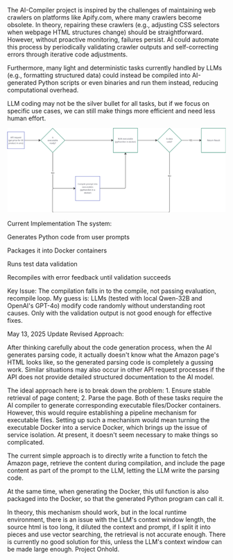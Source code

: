 The AI-Compiler project is inspired by the challenges of maintaining web crawlers on platforms like Apify.com, where many crawlers become obsolete. In theory, repairing these crawlers (e.g., adjusting CSS selectors when webpage HTML structures change) should be straightforward. However, without proactive monitoring, failures persist. AI could automate this process by periodically validating crawler outputs and self-correcting errors through iterative code adjustments.

Furthermore, many light and deterministic tasks currently handled by LLMs (e.g., formatting structured data) could instead be compiled into AI-generated Python scripts or even binaries and run them instead, reducing computational overhead.

LLM coding may not be the silver bullet for all tasks, but if we focus on specific use cases, we can still make things more efficient and need less human effort.

![alt text](image.png)

Current Implementation
The system:

Generates Python code from user prompts

Packages it into Docker containers

Runs test data validation

Recompiles with error feedback until validation succeeds

Key Issue: The compilation falls in to the compile, not passing evaluation, recompile loop. My guess is: LLMs (tested with local Qwen-32B and OpenAI's GPT-4o) modify code randomly without understanding root causes. Only with the validation output is not good enough for effective fixes.

May 13, 2025 Update
Revised Approach:

After thinking carefully about the code generation process, when the AI generates parsing code, it actually doesn't know what the Amazon page's HTML looks like, so the generated parsing code is completely a gussing work. Similar situations may also occur in other API request processes if the API does not provide detailed structured documentation to the AI model.

The ideal approach here is to break down the problem: 1. Ensure stable retrieval of page content; 2. Parse the page. Both of these tasks require the AI compiler to generate corresponding executable files/Docker containers. However, this would require establishing a pipeline mechanism for executable files. Setting up such a mechanism would mean turning the executable Docker into a service Docker, which brings up the issue of service isolation. At present, it doesn't seem necessary to make things so complicated.

The current simple approach is to directly write a function to fetch the Amazon page, retrieve the content during compilation, and include the page content as part of the prompt to the LLM, letting the LLM write the parsing code.

At the same time, when generating the Docker, this util function is also packaged into the Docker, so that the generated Python program can call it.

In theory, this mechanism should work, but in the local runtime environment, there is an issue with the LLM's context window length, the source html is too long, it diluted the context and prompt, if I split it into pieces and use vector searching, the retrieval is not accurate enough. There is currently no good solution for this, unless the LLM's context window can be made large enough. Project Onhold.